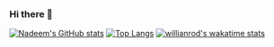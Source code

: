 ### Hi there 👋

<!--
**nadim-khan/nadim-khan** is a ✨ _special_ ✨ repository because its `README.md` (this file) appears on your GitHub profile.

Here are some ideas to get you started:

- 🔭 I’m currently working on ...
- 🌱 I’m currently learning ...
- 👯 I’m looking to collaborate on ...
- 🤔 I’m looking for help with ...
- 💬 Ask me about ...
- 📫 How to reach me: ...
- 😄 Pronouns: ...
- ⚡ Fun fact: ...
-->

[![Nadeem's GitHub stats](https://github-readme-stats.vercel.app/api?username=nadim-khan)](https://github.com/nadim-khan/github-readme-stats)
[![Top Langs](https://github-readme-stats.vercel.app/api/top-langs/?username=nadim-khan&layout=compact)](https://github.com/nadim-khan/github-readme-stats)
[![willianrod's wakatime stats](https://github-readme-stats.vercel.app/api/wakatime?username=nadim-khan)](https://github.com/nadim-khan/github-readme-stats)
